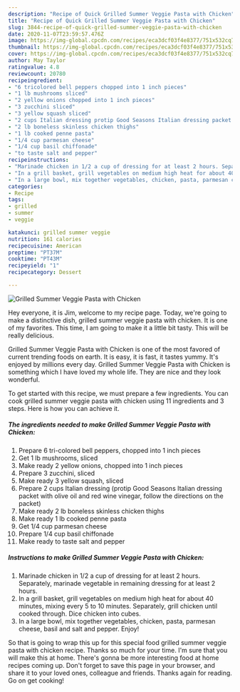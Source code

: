 ```yaml
---
description: "Recipe of Quick Grilled Summer Veggie Pasta with Chicken"
title: "Recipe of Quick Grilled Summer Veggie Pasta with Chicken"
slug: 3844-recipe-of-quick-grilled-summer-veggie-pasta-with-chicken
date: 2020-11-07T23:59:57.476Z
image: https://img-global.cpcdn.com/recipes/eca3dcf03f4e8377/751x532cq70/grilled-summer-veggie-pasta-with-chicken-recipe-main-photo.jpg
thumbnail: https://img-global.cpcdn.com/recipes/eca3dcf03f4e8377/751x532cq70/grilled-summer-veggie-pasta-with-chicken-recipe-main-photo.jpg
cover: https://img-global.cpcdn.com/recipes/eca3dcf03f4e8377/751x532cq70/grilled-summer-veggie-pasta-with-chicken-recipe-main-photo.jpg
author: May Taylor
ratingvalue: 4.8
reviewcount: 20780
recipeingredient:
- "6 tricolored bell peppers chopped into 1 inch pieces"
- "1 lb mushrooms sliced"
- "2 yellow onions chopped into 1 inch pieces"
- "3 zucchini sliced"
- "3 yellow squash sliced"
- "2 cups Italian dressing protip Good Seasons Italian dressing packet with olive oil and red wine vinegar follow the directions on the packet"
- "2 lb boneless skinless chicken thighs"
- "1 lb cooked penne pasta"
- "1/4 cup parmesan cheese"
- "1/4 cup basil chiffonade"
- "to taste salt and pepper"
recipeinstructions:
- "Marinade chicken in 1/2 a cup of dressing for at least 2 hours. Separately, marinade vegetable in remaining dressing for at least 2 hours."
- "In a grill basket, grill vegetables on medium high heat for about 40 minutes, mixing every 5 to 10 minutes. Separately, grill chicken until cooked through. Dice chicken into cubes."
- "In a large bowl, mix together vegetables, chicken, pasta, parmesan cheese, basil and salt and pepper. Enjoy!"
categories:
- Recipe
tags:
- grilled
- summer
- veggie

katakunci: grilled summer veggie 
nutrition: 161 calories
recipecuisine: American
preptime: "PT37M"
cooktime: "PT43M"
recipeyield: "1"
recipecategory: Dessert

---
```



![Grilled Summer Veggie Pasta with Chicken](https://img-global.cpcdn.com/recipes/eca3dcf03f4e8377/751x532cq70/grilled-summer-veggie-pasta-with-chicken-recipe-main-photo.jpg)

Hey everyone, it is Jim, welcome to my recipe page. Today, we're going to make a distinctive dish, grilled summer veggie pasta with chicken. It is one of my favorites. This time, I am going to make it a little bit tasty. This will be really delicious.



Grilled Summer Veggie Pasta with Chicken is one of the most favored of current trending foods on earth. It is easy, it is fast, it tastes yummy. It's enjoyed by millions every day. Grilled Summer Veggie Pasta with Chicken is something which I have loved my whole life. They are nice and they look wonderful.


To get started with this recipe, we must prepare a few ingredients. You can cook grilled summer veggie pasta with chicken using 11 ingredients and 3 steps. Here is how you can achieve it.

<!--inarticleads1-->

##### The ingredients needed to make Grilled Summer Veggie Pasta with Chicken:

1. Prepare 6 tri-colored bell peppers, chopped into 1 inch pieces
1. Get 1 lb mushrooms, sliced
1. Make ready 2 yellow onions, chopped into 1 inch pieces
1. Prepare 3 zucchini, sliced
1. Make ready 3 yellow squash, sliced
1. Prepare 2 cups Italian dressing (protip Good Seasons Italian dressing packet with olive oil and red wine vinegar, follow the directions on the packet)
1. Make ready 2 lb boneless skinless chicken thighs
1. Make ready 1 lb cooked penne pasta
1. Get 1/4 cup parmesan cheese
1. Prepare 1/4 cup basil chiffonade
1. Make ready to taste salt and pepper




<!--inarticleads2-->

##### Instructions to make Grilled Summer Veggie Pasta with Chicken:

1. Marinade chicken in 1/2 a cup of dressing for at least 2 hours. Separately, marinade vegetable in remaining dressing for at least 2 hours.
1. In a grill basket, grill vegetables on medium high heat for about 40 minutes, mixing every 5 to 10 minutes. Separately, grill chicken until cooked through. Dice chicken into cubes.
1. In a large bowl, mix together vegetables, chicken, pasta, parmesan cheese, basil and salt and pepper. Enjoy!




So that is going to wrap this up for this special food grilled summer veggie pasta with chicken recipe. Thanks so much for your time. I'm sure that you will make this at home. There's gonna be more interesting food at home recipes coming up. Don't forget to save this page in your browser, and share it to your loved ones, colleague and friends. Thanks again for reading. Go on get cooking!

